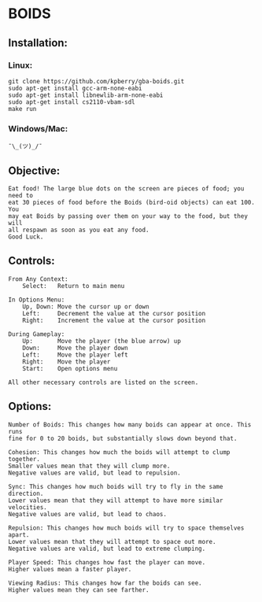 # BOIDS

## Installation:
### Linux:
    git clone https://github.com/kpberry/gba-boids.git
    sudo apt-get install gcc-arm-none-eabi
    sudo apt-get install libnewlib-arm-none-eabi
    sudo apt-get install cs2110-vbam-sdl
    make run

### Windows/Mac:
	¯\_(ツ)_/¯    

## Objective:

    Eat food! The large blue dots on the screen are pieces of food; you need to
    eat 30 pieces of food before the Boids (bird-oid objects) can eat 100. You
    may eat Boids by passing over them on your way to the food, but they will
    all respawn as soon as you eat any food.
    Good Luck.


## Controls:

    From Any Context:
        Select:   Return to main menu

    In Options Menu:
        Up, Down: Move the cursor up or down
        Left:     Decrement the value at the cursor position
        Right:    Increment the value at the cursor position

    During Gameplay:
        Up:       Move the player (the blue arrow) up
        Down:     Move the player down
        Left:     Move the player left
        Right:    Move the player
        Start:    Open options menu

    All other necessary controls are listed on the screen.

## Options:

    Number of Boids: This changes how many boids can appear at once. This runs
    fine for 0 to 20 boids, but substantially slows down beyond that.

    Cohesion: This changes how much the boids will attempt to clump together.
    Smaller values mean that they will clump more.
    Negative values are valid, but lead to repulsion.

    Sync: This changes how much boids will try to fly in the same direction.
    Lower values mean that they will attempt to have more similar velocities.
    Negative values are valid, but lead to chaos.

    Repulsion: This changes how much boids will try to space themselves apart.
    Lower values mean that they will attempt to space out more.
    Negative values are valid, but lead to extreme clumping.

    Player Speed: This changes how fast the player can move.
    Higher values mean a faster player.

    Viewing Radius: This changes how far the boids can see.
    Higher values mean they can see farther.
